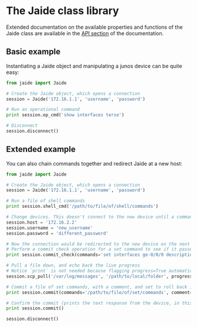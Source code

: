 The Jaide class library  
=======================  

Extended documentation on the available properties and functions of the Jaide class are available in the [API section](/api/api) of the documentation.  

## Basic example  

Instantiating a Jaide object and manipulating a junos device can be quite easy:  
```python  
from jaide import Jaide

# Create the Jaide object, which opens a connection
session = Jaide('172.16.1.1', 'username', 'password')  

# Run an operational command
print session.op_cmd('show interfaces terse')  

# Disconnect
session.disconnect()
```  

## Extended example  

You can also chain commands together and redirect Jaide at a new host:  
```python
from jaide import Jaide

# Create the Jaide object, which opens a connection
session = Jaide('172.16.1.1', 'username', 'password')  

# Run a file of shell commands
print session.shell_cmd('/path/to/file/of/shell/commands')  

# Change devices. This doesn't connect to the new device until a command is executed
session.host = '172.16.2.2'
session.username = 'new_username'
session.password = 'different_password'

# Now the connection would be redirected to the new device on the next line.
# Perform a commit check operation for a set command to see if it passes syntax
print session.commit_check(commands='set interfaces ge-0/0/0 description asdf')  

# Pull a file down, and echo back the live progress
# Notice `print` is not needed because flagging progress=True automatically prints to stdout.
session.scp_pull('/var/log/messages', '/path/to/local/folder', progress=True)  

# Commit a file of set commands, with a comment, and set to roll back in 10 minutes.
print session.commit(commands='/path/to/file/of/set/commands', comment='Making a commit', confirmed=600)  

# Confirm the commit (prints the text response from the device, in this case 'commit complete')
print session.commit()

session.disconnect()  
```
